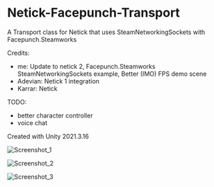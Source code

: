 # Netick-Facepunch-Transport
 A Transport class for Netick that uses SteamNetworkingSockets with Facepunch.Steamworks
 
 Credits: 
  - me: Update to netick 2, Facepunch.Steamworks SteamNetworkingSockets example, Better (IMO) FPS demo scene
  - Adevian: Netick 1 integration
  - Karrar: Netick
 
 TODO:
  - better character controller
  - voice chat
 
 Created with Unity 2021.3.16
 
![Screenshot_1](https://user-images.githubusercontent.com/59656122/211421510-d57db421-8b6c-4cd2-8d67-5304a0a71bb5.png)

![Screenshot_2](https://user-images.githubusercontent.com/59656122/211421790-85109680-e461-4908-8463-4dff441b56cb.png)

![Screenshot_3](https://user-images.githubusercontent.com/59656122/211423166-1cfd4437-ddd7-4dac-aa58-225e15d917e8.png)

